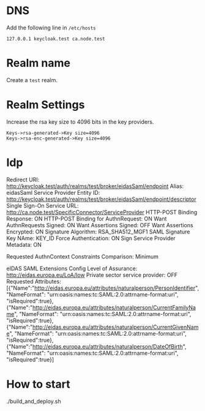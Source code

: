 
# DNS 

Add the following line in `/etc/hosts`

```
127.0.0.1 keycloak.test ca.node.test
```

# Realm name

Create a `test` realm.

# Realm Settings
Increase the rsa key size to 4096 bits in the key providers. 

```
Keys->rsa-generated->Key size=4096
Keys->rsa-enc-generated->Key size=4096
```

# Idp
Redirect URI: http://keycloak.test/auth/realms/test/broker/eidasSaml/endpoint
Alias: eidasSaml
Service Provider Entity ID: http://keycloak.test/auth/realms/test/broker/eidasSaml/endpoint/descriptor
Single Sign-On Service URL: http://ca.node.test/SpecificConnector/ServiceProvider
HTTP-POST Binding Response: ON
HTTP-POST Binding for AuthnRequest: ON
Want AuthnRequests Signed: ON
Want Assertions Signed: OFF
Want Assertions Encrypted: ON
Signature Algorithm: RSA_SHA512_MGF1
SAML Signature Key NAme: KEY_ID
Force Authentication: ON
Sign Service Provider Metadata: ON

Requested AuthnContext Constraints
Comparison: Minimum

eIDAS SAML Extensions Config
Level of Assurance: http://eidas.europa.eu/LoA/low
Private sector service provider: OFF
Requested Attributes: [{"Name":"http://eidas.europa.eu/attributes/naturalperson/PersonIdentifier", "NameFormat": "urn:oasis:names:tc:SAML:2.0:attrname-format:uri", "isRequired":true}, {"Name":"http://eidas.europa.eu/attributes/naturalperson/CurrentFamilyName", "NameFormat": "urn:oasis:names:tc:SAML:2.0:attrname-format:uri", "isRequired":true}, 
{"Name":"http://eidas.europa.eu/attributes/naturalperson/CurrentGivenName", "NameFormat": "urn:oasis:names:tc:SAML:2.0:attrname-format:uri", "isRequired":true}, 
{"Name":"http://eidas.europa.eu/attributes/naturalperson/DateOfBirth", "NameFormat": "urn:oasis:names:tc:SAML:2.0:attrname-format:uri", "isRequired":true}]


# How to start 

./build_and_deploy.sh

